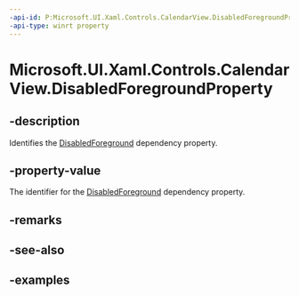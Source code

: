 ```yaml
---
-api-id: P:Microsoft.UI.Xaml.Controls.CalendarView.DisabledForegroundProperty
-api-type: winrt property
---
```


# Microsoft.UI.Xaml.Controls.CalendarView.DisabledForegroundProperty

<!--
public static Microsoft.UI.Xaml.DependencyProperty DisabledForegroundProperty { get; }
-->


## -description

Identifies the [DisabledForeground](calendarview_disabledforeground.md) dependency property.

## -property-value

The identifier for the [DisabledForeground](calendarview_disabledforeground.md) dependency property.

## -remarks

## -see-also

## -examples


